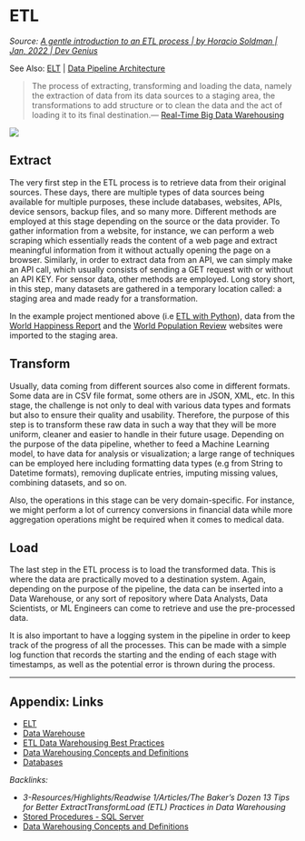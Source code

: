 # ETL

*Source: [A gentle introduction to an ETL process | by Horacio Soldman | Jan, 2022 | Dev Genius](https://blog.devgenius.io/a-gentle-introduction-to-an-etl-process-19925e16367c)*

See Also: [ELT](ELT.md) | [Data Pipeline Architecture](Data%20Pipeline%20Architecture.md)

 > 
 > The process of extracting, transforming and loading the data, namely the extraction of data from its data sources to a staging area, the transformations to add structure or to clean the data and the act of loading it to its final destination.— [Real-Time Big Data Warehousing](https://doi.org/10.4018/978-1-5225-5516-2.ch002)

![](https://i.imgur.com/9eyhQvG.png)

## Extract

The very first step in the ETL process is to retrieve data from their original sources. These days, there are multiple types of data sources being available for multiple purposes, these include databases, websites, APIs, device sensors, backup files, and so many more. Different methods are employed at this stage depending on the source or the data provider. To gather information from a website, for instance, we can perform a web scraping which essentially reads the content of a web page and extract meaningful information from it without actually opening the page on a browser. Similarly, in order to extract data from an API, we can simply make an API call, which usually consists of sending a GET request with or without an API KEY. For sensor data, other methods are employed. Long story short, in this step, many datasets are gathered in a temporary location called: a staging area and made ready for a transformation.

In the example project mentioned above (i.e [ETL with Python](https://github.com/HoracioSoldman/etl-with-python)), data from the [World Happiness Report](https://worldhappiness.report/ed/2021/) and the [World Population Review](https://worldpopulationreview.com/country-rankings/happiest-countries-in-the-world) websites were imported to the staging area.

## Transform

Usually, data coming from different sources also come in different formats. Some data are in CSV file format, some others are in JSON, XML, etc. In this stage, the challenge is not only to deal with various data types and formats but also to ensure their quality and usability. Therefore, the purpose of this step is to transform these raw data in such a way that they will be more uniform, cleaner and easier to handle in their future usage. Depending on the purpose of the data pipeline, whether to feed a Machine Learning model, to have data for analysis or visualization; a large range of techniques can be employed here including formatting data types (e.g from String to Datetime formats), removing duplicate entries, imputing missing values, combining datasets, and so on.

Also, the operations in this stage can be very domain-specific. For instance, we might perform a lot of currency conversions in financial data while more aggregation operations might be required when it comes to medical data.

## Load

The last step in the ETL process is to load the transformed data. This is where the data are practically moved to a destination system. Again, depending on the purpose of the pipeline, the data can be inserted into a Data Warehouse, or any sort of repository where Data Analysts, Data Scientists, or ML Engineers can come to retrieve and use the pre-processed data.

It is also important to have a logging system in the pipeline in order to keep track of the progress of all the processes. This can be made with a simple log function that records the starting and the ending of each stage with timestamps, as well as the potential error is thrown during the process.

---

## Appendix: Links

* [ELT](ELT.md)
* [Data Warehouse](Data%20Warehouse.md)
* [ETL Data Warehousing Best Practices](ETL%20Data%20Warehousing%20Best%20Practices.md)
* [Data Warehousing Concepts and Definitions](Data%20Warehousing%20Concepts%20and%20Definitions.md)
* [Databases](../2-Areas/MOCs/Databases.md)

*Backlinks:*

* *3-Resources/Highlights/Readwise 1/Articles/The Baker’s Dozen 13 Tips for Better ExtractTransformLoad (ETL) Practices in Data Warehousing*
* [Stored Procedures - SQL Server](Stored%20Procedures%20-%20SQL%20Server.md)
* [Data Warehousing Concepts and Definitions](Data%20Warehousing%20Concepts%20and%20Definitions.md)
